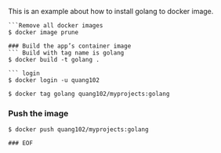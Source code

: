 
This is an example about how to install golang to docker image.
```
```Remove all docker images
$ docker image prune
```
```
### Build the app’s container image
``` Build with tag name is golang
$ docker build -t golang .
```
```
``` login 
$ docker login -u quang102
```
``` docker tag
$ docker tag golang quang102/myprojects:golang
```
### Push the image
``` docker push
$ docker push quang102/myprojects:golang
``` 
```
### EOF


